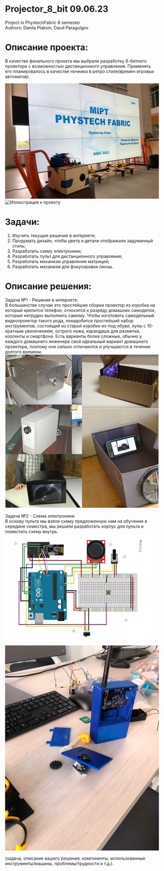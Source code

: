 # Projector_8_bit  09.06.23
Project in PhystechFabric 8 semester  
Authors: Danila Plaksin, Daud Paragulgov


# Описание проекта:
В качестве финального проекта мы выбрали разработку 8-битного проектора с возможностью дистанционного управления. Применять его планировалось в качестве ночника в ретро стиле(времен игровых автоматов).

![Иллюстрация к проекту](https://github.com/mrscaletto/Projector_8_bit/blob/main/Photo%26Video/main.jpg)
![Иллюстрация к проекту](https://github.com/mrscaletto/Projector_8_bit/blob/main/Photo%26Video/gif1.gif)

# Задачи:
1) Изучить текущие решения в интернете;  
2) Продумать дизайн, чтобы цвета и детали отображали задуманный стиль;  
3) Разработать схему электроники;  
4) Разработать пульт для дистанционного управления;  
5) Разработать механизм управления матрицей;  
6) Разработать механизм для фокусировки линзы.

# Описание решения:

Задача №1 - Решения в интернете:  
В большинстве случаи это простейшие сборки проектор из коробка на который крепится телефон, относится к разряду домашних самоделок, которые нетрудно выполнить самому. Чтобы изготовить самодельный видеопроектор такого рода, понадобится простейший набор инструментов, состоящий из старой коробки из-под обуви, лупы с 10-кратным увеличением, острого ножа, карандаша для разметки, изоленты и смартфона. Есть варианты более сложные, обычно у каждого домашнего инженера свой идеальный вариант домашнего проектора, поэтому они сильно отличаются и улучшаются в течении долгого времени. 
![решения в интернете](https://github.com/mrscaletto/Projector_8_bit/blob/main/Photo%26Video/MyCollages.png)  
  
 Задача №2 - Схема электроники  
 В основу пульта мы взяли схему предложенную нам на обучение в середине семестра, мы решили разработать корпус для пульта и поместить схему внутрь.  
 ![Иллюстрация к проекту](https://github.com/mrscaletto/Projector_8_bit/blob/main/Photo%26Video/%D1%81%D1%85%D0%B5%D0%BC%D0%B0%20%D0%BF%D1%83%D0%BB%D1%8C%D1%82%D0%B0.JPG)

![пульт](https://github.com/mrscaletto/Projector_8_bit/blob/main/Photo%26Video/%D0%BF%D1%83%D0%BB%D1%8C%D1%82%D0%B0.jpg)





(задача, описание вашего решения, компоненты, использованные инструменты/машины, проблемы/трудности и т.д.).
